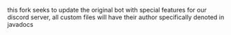 this fork seeks to update the original bot with special features for our discord server, all custom files will have their author specifically denoted in javadocs
